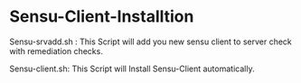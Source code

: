 # Sensu-Client-Installtion
Sensu-srvadd.sh : This Script will add you new sensu client to server check with remediation checks.

Sensu-client.sh: This Script will Install Sensu-Client automatically. 
